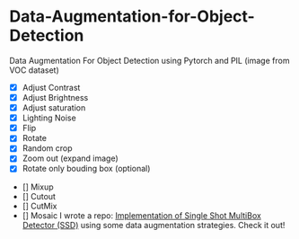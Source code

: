 # Data-Augmentation-for-Object-Detection
Data Augmentation For Object Detection using Pytorch and PIL (image from VOC dataset)

* [x] Adjust Contrast
* [x] Adjust Brightness
* [x] Adjust saturation
* [x] Lighting Noise
* [x] Flip
* [x] Rotate
* [x] Random crop
* [x] Zoom out (expand image)
* [x] Rotate only bouding box (optional)
* [] Mixup
* [] Cutout
* [] CutMix
* [] Mosaic
I wrote a repo: [Implementation of Single Shot MultiBox Detector (SSD)](https://github.com/anhtuan85/Pytorch-SSD-from-scratch) using some data augmentation strategies. Check it out!
